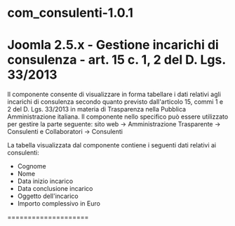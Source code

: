 com_consulenti-1.0.1
====================

Joomla 2.5.x - Gestione incarichi di consulenza - art. 15 c. 1, 2 del D. Lgs. 33/2013
====================
Il componente consente di visualizzare in forma tabellare i dati relativi agli incarichi di consulenza secondo quanto
previsto dall'articolo 15, commi 1 e 2 del D. Lgs. 33/2013 in materia di Trasparenza nella Pubblica Amministrazione italiana.
Il componente nello specifico può essere utilizzato per gestire la parte seguente:
sito web -> Amministrazione Trasparente -> Consulenti e Collaboratori -> Consulenti

La tabella visualizzata dal componente contiene i seguenti dati relativi ai consulenti:
- Cognome
- Nome
- Data inizio incarico
- Data conclusione incarico
- Oggetto dell'incarico
- Importo complessivo in Euro

====================
